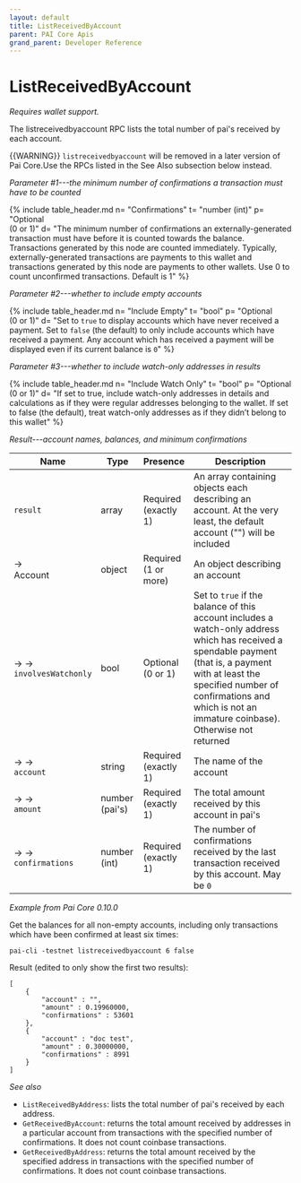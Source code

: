 ```yaml
---
layout: default
title: ListReceivedByAccount
parent: PAI Core Apis
grand_parent: Developer Reference
---
```


ListReceivedByAccount
========================

*Requires wallet support.*

The listreceivedbyaccount RPC lists the total number of pai's received by each account.

{{WARNING}} `listreceivedbyaccount` will be removed in a later version of Pai Core.Use the RPCs listed in the See Also subsection below instead.

*Parameter #1---the minimum number of confirmations a transaction must have to be counted*

{% include table_header.md
  n= "Confirmations"
  t= "number (int)"
  p= "Optional<br>(0 or 1)"
  d= "The minimum number of confirmations an externally-generated transaction must have before it is counted towards the balance. Transactions generated by this node are counted immediately. Typically, externally-generated transactions are payments to this wallet and transactions generated by this node are payments to other wallets. Use 0 to count unconfirmed transactions. Default is 1"
%}

*Parameter #2---whether to include empty accounts*

{% include table_header.md
  n= "Include Empty"
  t= "bool"
  p= "Optional<br>(0 or 1)"
  d= "Set to `true` to display accounts which have never received a payment.  Set to `false` (the default) to only include accounts which have received a payment.  Any account which has received a payment will be displayed even if its current balance is `0`"
%}

*Parameter #3---whether to include watch-only addresses in results*

{% include table_header.md
  n= "Include Watch Only"
  t= "bool"
  p= "Optional<br>(0 or 1)"
  d= "If set to true, include watch-only addresses in details and calculations as if they were regular addresses belonging to the wallet. If set to false (the default), treat watch-only addresses as if they didn’t belong to this wallet"
%}

*Result---account names, balances, and minimum confirmations*

| Name | Type      | Presence            | Description
|------|-----------|---------------------|-------------
| `result`  | array | Required<br>(exactly 1) | An array containing objects each describing an account.  At the very least, the default account (\"\") will be included
| →<br>Account | object | Required<br>(1 or more) | An object describing an account
| → →<br>`involvesWatchonly` | bool | Optional<br>(0 or 1) | Set to `true` if the balance of this account includes a watch-only address which has received a spendable payment (that is, a payment with at least the specified number of confirmations and which is not an immature coinbase).  Otherwise not returned
| → →<br>`account` | string | Required<br>(exactly 1) | The name of the account
| → →<br>`amount` | number (pai's) | Required<br>(exactly 1) | The total amount received by this account in pai's
| → →<br>`confirmations` | number (int) | Required<br>(exactly 1) | The number of confirmations received by the last transaction received by this account.  May be `0`


*Example from Pai Core 0.10.0*

Get the balances for all non-empty accounts, including only transactions
which have been confirmed at least six times:

```
pai-cli -testnet listreceivedbyaccount 6 false
```

Result (edited to only show the first two results):

```
[
    {
        "account" : "",
        "amount" : 0.19960000,
        "confirmations" : 53601
    },
    {
        "account" : "doc test",
        "amount" : 0.30000000,
        "confirmations" : 8991
    }
]
```

*See also*

* `ListReceivedByAddress`: lists the total number of pai's received by each address.
* `GetReceivedByAccount`: returns the total amount received by addresses in a particular account from transactions with the specified number of confirmations. It does not count coinbase transactions.
* `GetReceivedByAddress`: returns the total amount received by the specified address in transactions with the specified number of confirmations. It does not count coinbase transactions.

